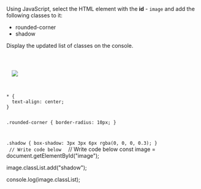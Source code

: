Using JavaScript, select the
HTML element with the **id** - `image`
and
add the following classes to it:
- rounded-corner
- shadow

Display the updated list of
classes on the console.

<codeblock language="javascript" type="exercise" testMode="fixedInput" matchSolutionCode="true">
<code>
<panel language="html">
<div>
  <img id="image" class="rounded-corner" src="https://ik.imagekit.io/d9mvewbju/tr:w-400,h-350/Course/BigbinaryAcademy/new-york-city_5gBb-QRzNV.jpg">
</div>
</panel>
<panel language="css">
* {
  text-align: center;
}

.rounded-corner {
  border-radius: 10px;
}

.shadow {
  box-shadow: 3px 3px 6px rgba(0, 0, 0, 0.3);
}
</panel>
<panel language="javascript">
// Write code below
</panel>
</code>
<solution>
// Write code below
const image = document.getElementById("image");

image.classList.add("shadow");

console.log(image.classList);
</solution>
</codeblock>
